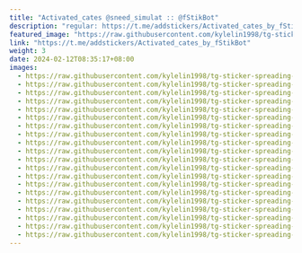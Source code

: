 ```yaml
---
title: "Activated_cates @sneed_simulat :: @fStikBot"
description: "regular: https://t.me/addstickers/Activated_cates_by_fStikBot"
featured_image: "https://raw.githubusercontent.com/kylelin1998/tg-sticker-spreading-worldwide-images/main/img/782a61fb-c23f-4845-b162-c5533e52f08d.jpg"
link: "https://t.me/addstickers/Activated_cates_by_fStikBot"
weight: 3
date: 2024-02-12T08:35:17+08:00
images:
  - https://raw.githubusercontent.com/kylelin1998/tg-sticker-spreading-worldwide-images/main/img/782a61fb-c23f-4845-b162-c5533e52f08d.jpg
  - https://raw.githubusercontent.com/kylelin1998/tg-sticker-spreading-worldwide-images/main/img/939526c8-3046-402b-bcef-4f7a89bd316f.jpg
  - https://raw.githubusercontent.com/kylelin1998/tg-sticker-spreading-worldwide-images/main/img/78caa26f-17ad-46d6-89d0-06436f24274c.jpg
  - https://raw.githubusercontent.com/kylelin1998/tg-sticker-spreading-worldwide-images/main/img/61880219-451f-4911-b3ac-f0ed01a8e339.jpg
  - https://raw.githubusercontent.com/kylelin1998/tg-sticker-spreading-worldwide-images/main/img/ab1a5251-6dfc-4c93-a57f-3b66f4378e35.jpg
  - https://raw.githubusercontent.com/kylelin1998/tg-sticker-spreading-worldwide-images/main/img/2ce83e4e-ea29-4e45-b1fe-b47c03dcbaba.jpg
  - https://raw.githubusercontent.com/kylelin1998/tg-sticker-spreading-worldwide-images/main/img/a34099fc-0e6f-4f96-9cac-8c686d54325a.jpg
  - https://raw.githubusercontent.com/kylelin1998/tg-sticker-spreading-worldwide-images/main/img/31bf3ad0-2b92-45cb-9e8f-080c366dc4bb.jpg
  - https://raw.githubusercontent.com/kylelin1998/tg-sticker-spreading-worldwide-images/main/img/c06d61a1-6fab-4089-8786-20eeccbc7dd7.jpg
  - https://raw.githubusercontent.com/kylelin1998/tg-sticker-spreading-worldwide-images/main/img/0c9ae5b2-752f-4c4e-a8b0-ef2e7d59279e.jpg
  - https://raw.githubusercontent.com/kylelin1998/tg-sticker-spreading-worldwide-images/main/img/4804b2d1-a965-4beb-80ad-3a93b125c8dc.jpg
  - https://raw.githubusercontent.com/kylelin1998/tg-sticker-spreading-worldwide-images/main/img/1d0b66e8-5f27-461c-9382-6861e6ed0648.jpg
  - https://raw.githubusercontent.com/kylelin1998/tg-sticker-spreading-worldwide-images/main/img/597804af-c029-4192-bdaf-9ed1d901ed38.jpg
  - https://raw.githubusercontent.com/kylelin1998/tg-sticker-spreading-worldwide-images/main/img/0224dd87-982b-48ac-bde4-d34c88f78429.jpg
  - https://raw.githubusercontent.com/kylelin1998/tg-sticker-spreading-worldwide-images/main/img/7e91b675-c48c-4be1-b31d-21fb8045270c.jpg
  - https://raw.githubusercontent.com/kylelin1998/tg-sticker-spreading-worldwide-images/main/img/792fbad2-6518-4b1d-9573-d3f53f81f911.jpg
  - https://raw.githubusercontent.com/kylelin1998/tg-sticker-spreading-worldwide-images/main/img/4cdb511f-1433-41ac-a1d8-845dcbcfde86.jpg
  - https://raw.githubusercontent.com/kylelin1998/tg-sticker-spreading-worldwide-images/main/img/84c00534-f05e-4c4c-9ac4-091f21b4ac4f.jpg
  - https://raw.githubusercontent.com/kylelin1998/tg-sticker-spreading-worldwide-images/main/img/56e2cd13-f456-4bb0-85ce-e87a8550e060.jpg
  - https://raw.githubusercontent.com/kylelin1998/tg-sticker-spreading-worldwide-images/main/img/d91b9200-6a45-4e24-bff1-c947d2457354.jpg
---
```

